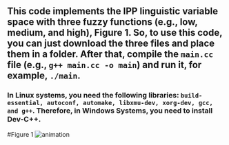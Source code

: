 ## This code implements the IPP linguistic variable space with three fuzzy functions (e.g., low, medium, and high), Figure 1. So, to use this code, you can just download the three files and place them in a folder. After that, compile the `main.cc` file (e.g., `g++ main.cc -o main`) and run it, for example, `./main`.
### In Linux systems, you need the following libraries: `build-essential, autoconf, automake, libxmu-dev, xorg-dev, gcc, and g++`. Therefore, in Windows Systems, you need to install Dev-C++.

#Figure 1
![animation](https://github.com/dioxfile/Book_Fuzzy/edit/main/Chapter-1/IPP.jpeg)

